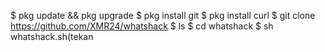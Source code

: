 $ pkg update && pkg upgrade
$ pkg install git
$ pkg install curl
$ git clone https://github.com/XMR24/whatshack
$ ls
$ cd whatshack
$ sh  whatshack.sh(tekan
